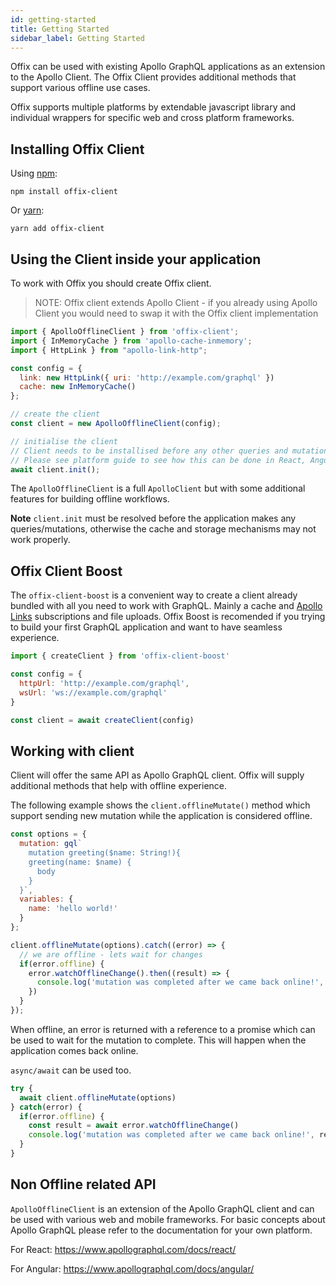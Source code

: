```yaml
---
id: getting-started
title: Getting Started
sidebar_label: Getting Started
---
```


Offix can be used with existing Apollo GraphQL applications as an extension to the Apollo Client.
The Offix Client provides additional methods that support various offline use cases. 

Offix supports multiple platforms by extendable javascript library and individual wrappers for 
specific web and cross platform frameworks. 


## Installing Offix Client

Using [npm](https://www.npmjs.com/package/offix-client):

```shell
npm install offix-client
```

Or [yarn](https://yarnpkg.com/en/package/offix-client):

```shell
yarn add offix-client
```

## Using the Client inside your application

To work with Offix you should create Offix client. 

> NOTE: Offix client extends Apollo Client - if you already using Apollo Client you would need to 
swap it with the Offix client implementation

```javascript
import { ApolloOfflineClient } from 'offix-client';
import { InMemoryCache } from 'apollo-cache-inmemory';
import { HttpLink } from "apollo-link-http";

const config = {
  link: new HttpLink({ uri: 'http://example.com/graphql' })
  cache: new InMemoryCache()
};

// create the client
const client = new ApolloOfflineClient(config);

// initialise the client
// Client needs to be installised before any other queries and mutations will happen.
// Please see platform guide to see how this can be done in React, Angular etc.
await client.init();
```

The `ApolloOfflineClient` is a full `ApolloClient` but with some additional features for building offline workflows.

**Note** `client.init` must be resolved before the application makes any queries/mutations, otherwise the cache and storage mechanisms may not work properly.

## Offix Client Boost

The `offix-client-boost` is a convenient way to create a client already bundled with all you need to work with GraphQL. 
Mainly a cache and [Apollo Links](https://www.apollographql.com/docs/link/) subscriptions and file uploads.
Offix Boost is recomended if you trying to build your first GraphQL application and want to have seamless experience.

```js
import { createClient } from 'offix-client-boost'

const config = {
  httpUrl: 'http://example.com/graphql',
  wsUrl: 'ws://example.com/graphql'
}

const client = await createClient(config)
```

## Working with client

Client will offer the same API as Apollo GraphQL client.
Offix will supply additional methods that help with offline experience.

The following example shows the `client.offlineMutate()` method which support sending new mutation while the application is considered offline. 

```js
const options = {
  mutation: gql`
    mutation greeting($name: String!){
    greeting(name: $name) {
      body
    }
  }`,
  variables: {
    name: 'hello world!'
  }
};

client.offlineMutate(options).catch((error) => {
  // we are offline - lets wait for changes
  if(error.offline) {
    error.watchOfflineChange().then((result) => {
      console.log('mutation was completed after we came back online!', result)
    })
  }
});
```

When offline, an error is returned with a reference to a promise which can be used to wait for the mutation to complete. This will happen when the application comes back online.

`async/await` can be used too.

```js
try {
  await client.offlineMutate(options)
} catch(error) {
  if(error.offline) {
    const result = await error.watchOfflineChange()
    console.log('mutation was completed after we came back online!', result)
  }
}
```

## Non Offline related API

`ApolloOfflineClient` is an extension of the Apollo GraphQL client and can be used with various web and mobile frameworks.
For basic concepts about Apollo GraphQL please refer to the documentation for your own platform.

For React:
https://www.apollographql.com/docs/react/

For Angular:
https://www.apollographql.com/docs/angular/
